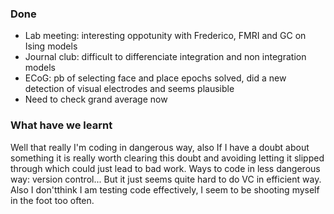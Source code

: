 ### Done
* Lab meeting: interesting oppotunity with Frederico, FMRI and GC on Ising models
* Journal club: difficult to differenciate integration and non integration models
* ECoG: pb of selecting face and place epochs solved, did a new detection of visual electrodes
and seems plausible
* Need to check grand average now

### What have we learnt
Well that really I'm coding in dangerous way, also If I have a doubt about something
it is really worth clearing this doubt and avoiding letting it slipped through which
could just lead to bad work. Ways to code in less dangerous way: version control...
But it just seems quite hard to do VC in efficient way. Also I don'tthink 
I am testing code effectively, I seem to be shooting myself in the foot too often. 
